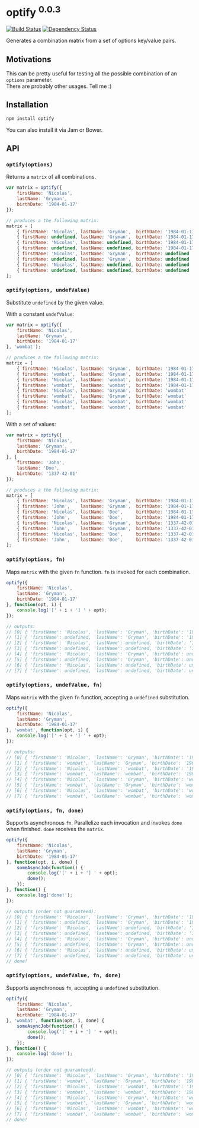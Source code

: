 # optify <sup>0.0.3</sup>

[![Build Status](https://travis-ci.org/ngryman/optify.png)](https://travis-ci.org/ngryman/optify)
[![Dependency Status](https://gemnasium.com/ngryman/optify.png)](https://gemnasium.com/ngryman/optify)

Generates a combination matrix from a set of options key/value pairs.

## Motivations

This can be pretty useful for testing all the possible combination of an `options` parameter.<br>
There are probably other usages. Tell me :)

## Installation

```bash
npm install optify
```

You can also install it via Jam or Bower.

## API

### `optify(options)`

Returns a `matrix` of all combinations.

```javascript
var matrix = optify({
	firstName: 'Nicolas',
	lastName: 'Gryman',
	birthDate: '1984-01-17'
});

// produces a the following matrix:
matrix = [
	{ firstName: 'Nicolas', lastName: 'Gryman',  birthDate: '1984-01-17' },
	{ firstName: undefined, lastName: 'Gryman',  birthDate: '1984-01-17' },
	{ firstName: 'Nicolas', lastName: undefined, birthDate: '1984-01-17' },
	{ firstName: undefined, lastName: undefined, birthDate: '1984-01-17' },
	{ firstName: 'Nicolas', lastName: 'Gryman',  birthDate: undefined    },
	{ firstName: undefined, lastName: 'Gryman',  birthDate: undefined    },
	{ firstName: 'Nicolas', lastName: undefined, birthDate: undefined    },
	{ firstName: undefined, lastName: undefined, birthDate: undefined    }
];
```

### `optify(options, undefValue)`

Substitute `undefined` by the given value.

With a constant `undefValue`:

```javascript
var matrix = optify({
	firstName: 'Nicolas',
	lastName: 'Gryman',
	birthDate: '1984-01-17'
}, 'wombat');

// produces a the following matrix:
matrix = [
	{ firstName: 'Nicolas', lastName: 'Gryman',  birthDate: '1984-01-17' },
	{ firstName: 'wombat',  lastName: 'Gryman',  birthDate: '1984-01-17' },
	{ firstName: 'Nicolas', lastName: 'wombat',  birthDate: '1984-01-17' },
	{ firstName: 'wombat',  lastName: 'wombat',  birthDate: '1984-01-17' },
	{ firstName: 'Nicolas', lastName: 'Gryman',  birthDate: 'wombat'     },
	{ firstName: 'wombat',  lastName: 'Gryman',  birthDate: 'wombat'     },
	{ firstName: 'Nicolas', lastName: 'wombat',  birthDate: 'wombat'     },
	{ firstName: 'wombat',  lastName: 'wombat',  birthDate: 'wombat'     }
];
```

With a set of values:

```javascript
var matrix = optify({
	firstName: 'Nicolas',
	lastName: 'Gryman',
	birthDate: '1984-01-17'
}, {
	firstName: 'John',
	lastName: 'Doe',
	birthDate: '1337-42-01'
});

// produces a the following matrix:
matrix = [
	{ firstName: 'Nicolas', lastName: 'Gryman',  birthDate: '1984-01-17' },
	{ firstName: 'John',    lastName: 'Gryman',  birthDate: '1984-01-17' },
	{ firstName: 'Nicolas', lastName: 'Doe',     birthDate: '1984-01-17' },
	{ firstName: 'John',    lastName: 'Doe',     birthDate: '1984-01-17' },
	{ firstName: 'Nicolas', lastName: 'Gryman',  birthDate: '1337-42-01' },
	{ firstName: 'John',    lastName: 'Gryman',  birthDate: '1337-42-01' },
	{ firstName: 'Nicolas', lastName: 'Doe',     birthDate: '1337-42-01' },
	{ firstName: 'John',    lastName: 'Doe',     birthDate: '1337-42-01' }
];
```

### `optify(options, fn)`

Maps `matrix` with the given `fn` function. `fn` is invoked for each combination.

```javascript
optify({
	firstName: 'Nicolas',
	lastName: 'Gryman',
	birthDate: '1984-01-17'
}, function(opt, i) {
	console.log('[' + i + '] ' + opt);
});

// outputs:
// [0] { 'firstName': 'Nicolas', 'lastName': 'Gryman', 'birthDate': '1984-01-17' }
// [1] { 'firstName': undefined, 'lastName': 'Gryman', 'birthDate': '1984-01-17' }
// [2] { 'firstName': 'Nicolas', 'lastName': undefined, 'birthDate': '1984-01-17' }
// [3] { 'firstName': undefined, 'lastName': undefined, 'birthDate': '1984-01-17' }
// [4] { 'firstName': 'Nicolas', 'lastName': 'Gryman', 'birthDate': undefined }
// [5] { 'firstName': undefined, 'lastName': 'Gryman', 'birthDate': undefined }
// [6] { 'firstName': 'Nicolas', 'lastName': undefined, 'birthDate': undefined }
// [7] { 'firstName': undefined, 'lastName': undefined, 'birthDate': undefined }
```

### `optify(options, undefValue, fn)`

Maps `matrix` with the given `fn` function, accepting a `undefined` substitution.

```javascript
optify({
	firstName: 'Nicolas',
	lastName: 'Gryman',
	birthDate: '1984-01-17'
}, 'wombat', function(opt, i) {
	console.log('[' + i + '] ' + opt);
});

// outputs:
// [0] { 'firstName': 'Nicolas', 'lastName': 'Gryman', 'birthDate': '1984-01-17' }
// [1] { 'firstName': 'wombat', 'lastName': 'Gryman', 'birthDate': '1984-01-17' }
// [2] { 'firstName': 'Nicolas', 'lastName': 'wombat', 'birthDate': '1984-01-17' }
// [3] { 'firstName': 'wombat', 'lastName': 'wombat', 'birthDate': '1984-01-17' }
// [4] { 'firstName': 'Nicolas', 'lastName': 'Gryman', 'birthDate': 'wombat' }
// [5] { 'firstName': 'wombat', 'lastName': 'Gryman', 'birthDate': 'wombat' }
// [6] { 'firstName': 'Nicolas', 'lastName': 'wombat', 'birthDate': 'wombat' }
// [7] { 'firstName': 'wombat', 'lastName': 'wombat', 'birthDate': 'wombat' }
```

### `optify(options, fn, done)`

Supports asynchronous `fn`. Parallelize each invocation and invokes `done` when finished.
`done` receives the `matrix`.

```javascript
optify({
	firstName: 'Nicolas',
	lastName: 'Gryman',
	birthDate: '1984-01-17'
}, function(opt, i, done) {
	someAsyncJob(function() {
		console.log('[' + i + '] ' + opt);
		done();
	});
}, function() {
	console.log('done!');
});

// outputs (order not guaranteed):
// [0] { 'firstName': 'Nicolas', 'lastName': 'Gryman', 'birthDate': '1984-01-17' }
// [1] { 'firstName': undefined, 'lastName': 'Gryman', 'birthDate': '1984-01-17' }
// [2] { 'firstName': 'Nicolas', 'lastName': undefined, 'birthDate': '1984-01-17' }
// [3] { 'firstName': undefined, 'lastName': undefined, 'birthDate': '1984-01-17' }
// [4] { 'firstName': 'Nicolas', 'lastName': 'Gryman', 'birthDate': undefined }
// [5] { 'firstName': undefined, 'lastName': 'Gryman', 'birthDate': undefined }
// [6] { 'firstName': 'Nicolas', 'lastName': undefined, 'birthDate': undefined }
// [7] { 'firstName': undefined, 'lastName': undefined, 'birthDate': undefined }
// done!
```

### `optify(options, undefValue, fn, done)`

Supports asynchronous `fn`, accepting a `undefined` substitution.

```javascript
optify({
	firstName: 'Nicolas',
	lastName: 'Gryman',
	birthDate: '1984-01-17'
}, 'wombat', function(opt, i, done) {
	someAsyncJob(function() {
		console.log('[' + i + '] ' + opt);
		done();
	});
}, function() {
	console.log('done!');
});

// outputs (order not guaranteed):
// [0] { 'firstName': 'Nicolas', 'lastName': 'Gryman', 'birthDate': '1984-01-17' }
// [1] { 'firstName': 'wombat', 'lastName': 'Gryman', 'birthDate': '1984-01-17' }
// [2] { 'firstName': 'Nicolas', 'lastName': 'wombat', 'birthDate': '1984-01-17' }
// [3] { 'firstName': 'wombat', 'lastName': 'wombat', 'birthDate': '1984-01-17' }
// [4] { 'firstName': 'Nicolas', 'lastName': 'Gryman', 'birthDate': 'wombat' }
// [5] { 'firstName': 'wombat', 'lastName': 'Gryman', 'birthDate': 'wombat' }
// [6] { 'firstName': 'Nicolas', 'lastName': 'wombat', 'birthDate': 'wombat' }
// [7] { 'firstName': 'wombat', 'lastName': 'wombat', 'birthDate': 'wombat' }
// done!
```